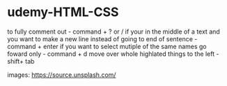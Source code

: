 # udemy-HTML-CSS

to fully comment out - command + ? or /
if your in the middle of a text and you want to make a new line instead of going to end of sentence - command + enter
if you want to select mutiple of the same names go foward only - command + d
move over whole highlated things to the left - shift+ tab

<!-- website sources -->

images: https://source.unsplash.com/
